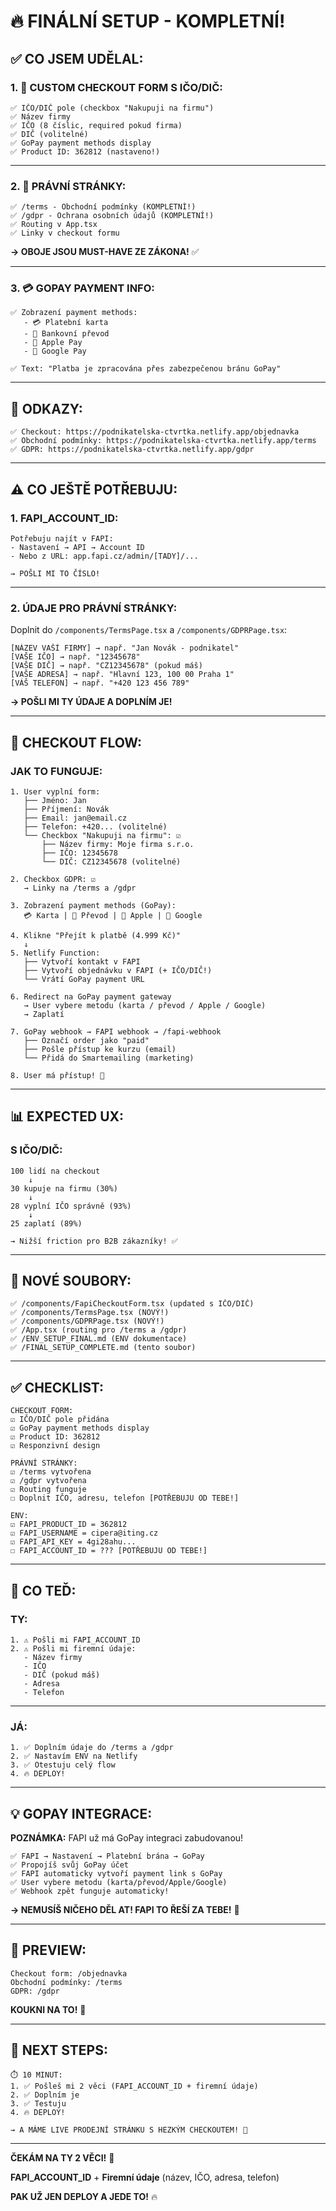 # 🔥 FINÁLNÍ SETUP - KOMPLETNÍ!

## ✅ CO JSEM UDĚLAL:

### **1. 🎨 CUSTOM CHECKOUT FORM S IČO/DIČ:**

```tsx
✅ IČO/DIČ pole (checkbox "Nakupuji na firmu")
✅ Název firmy
✅ IČO (8 číslic, required pokud firma)
✅ DIČ (volitelné)
✅ GoPay payment methods display
✅ Product ID: 362812 (nastaveno!)
```

---

### **2. 📄 PRÁVNÍ STRÁNKY:**

```
✅ /terms - Obchodní podmínky (KOMPLETNÍ!)
✅ /gdpr - Ochrana osobních údajů (KOMPLETNÍ!)
✅ Routing v App.tsx
✅ Linky v checkout formu
```

**→ OBOJE JSOU MUST-HAVE ZE ZÁKONA!** ✅

---

### **3. 💳 GOPAY PAYMENT INFO:**

```
✅ Zobrazení payment methods:
   - 💳 Platební karta
   - 🏦 Bankovní převod
   - 🍎 Apple Pay
   - 📱 Google Pay
   
✅ Text: "Platba je zpracována přes zabezpečenou bránu GoPay"
```

---

## 📍 ODKAZY:

```
✅ Checkout: https://podnikatelska-ctvrtka.netlify.app/objednavka
✅ Obchodní podmínky: https://podnikatelska-ctvrtka.netlify.app/terms
✅ GDPR: https://podnikatelska-ctvrtka.netlify.app/gdpr
```

---

## ⚠️ CO JEŠTĚ POTŘEBUJU:

### **1. FAPI_ACCOUNT_ID:**

```
Potřebuju najít v FAPI:
- Nastavení → API → Account ID
- Nebo z URL: app.fapi.cz/admin/[TADY]/...

→ POŠLI MI TO ČÍSLO!
```

---

### **2. ÚDAJE PRO PRÁVNÍ STRÁNKY:**

Doplnit do `/components/TermsPage.tsx` a `/components/GDPRPage.tsx`:

```
[NÁZEV VAŠÍ FIRMY] → např. "Jan Novák - podnikatel"
[VAŠE IČO] → např. "12345678"
[VAŠE DIČ] → např. "CZ12345678" (pokud máš)
[VAŠE ADRESA] → např. "Hlavní 123, 100 00 Praha 1"
[VÁŠ TELEFON] → např. "+420 123 456 789"
```

**→ POŠLI MI TY ÚDAJE A DOPLNÍM JE!**

---

## 🎯 CHECKOUT FLOW:

### **JAK TO FUNGUJE:**

```
1. User vyplní form:
   ├── Jméno: Jan
   ├── Příjmení: Novák
   ├── Email: jan@email.cz
   ├── Telefon: +420... (volitelné)
   └── Checkbox "Nakupuji na firmu": ☑
       ├── Název firmy: Moje firma s.r.o.
       ├── IČO: 12345678
       └── DIČ: CZ12345678 (volitelné)

2. Checkbox GDPR: ☑
   → Linky na /terms a /gdpr

3. Zobrazení payment methods (GoPay):
   💳 Karta | 🏦 Převod | 🍎 Apple | 📱 Google

4. Klikne "Přejít k platbě (4.999 Kč)"
   ↓
5. Netlify Function:
   ├── Vytvoří kontakt v FAPI
   ├── Vytvoří objednávku v FAPI (+ IČO/DIČ!)
   └── Vrátí GoPay payment URL

6. Redirect na GoPay payment gateway
   → User vybere metodu (karta / převod / Apple / Google)
   → Zaplatí

7. GoPay webhook → FAPI webhook → /fapi-webhook
   ├── Označí order jako "paid"
   ├── Pošle přístup ke kurzu (email)
   └── Přidá do Smartemailing (marketing)

8. User má přístup! 🎉
```

---

## 📊 EXPECTED UX:

### **S IČO/DIČ:**

```
100 lidí na checkout
    ↓
30 kupuje na firmu (30%)
    ↓
28 vyplní IČO správně (93%)
    ↓
25 zaplatí (89%)

→ Nižší friction pro B2B zákazníky! ✅
```

---

## 📂 NOVÉ SOUBORY:

```
✅ /components/FapiCheckoutForm.tsx (updated s IČO/DIČ)
✅ /components/TermsPage.tsx (NOVÝ!)
✅ /components/GDPRPage.tsx (NOVÝ!)
✅ /App.tsx (routing pro /terms a /gdpr)
✅ /ENV_SETUP_FINAL.md (ENV dokumentace)
✅ /FINAL_SETUP_COMPLETE.md (tento soubor)
```

---

## ✅ CHECKLIST:

```
CHECKOUT FORM:
☑️ IČO/DIČ pole přidána
☑️ GoPay payment methods display
☑️ Product ID: 362812
☑️ Responzivní design

PRÁVNÍ STRÁNKY:
☑️ /terms vytvořena
☑️ /gdpr vytvořena
☑️ Routing funguje
☐ Doplnit IČO, adresu, telefon [POTŘEBUJU OD TEBE!]

ENV:
☑️ FAPI_PRODUCT_ID = 362812
☑️ FAPI_USERNAME = cipera@iting.cz
☑️ FAPI_API_KEY = 4gi28ahu...
☐ FAPI_ACCOUNT_ID = ??? [POTŘEBUJU OD TEBE!]
```

---

## 🚀 CO TEĎ:

### **TY:**

```
1. ⚠️ Pošli mi FAPI_ACCOUNT_ID
2. ⚠️ Pošli mi firemní údaje:
   - Název firmy
   - IČO
   - DIČ (pokud máš)
   - Adresa
   - Telefon
```

---

### **JÁ:**

```
1. ✅ Doplním údaje do /terms a /gdpr
2. ✅ Nastavím ENV na Netlify
3. ✅ Otestuju celý flow
4. 🔥 DEPLOY!
```

---

## 💡 GOPAY INTEGRACE:

**POZNÁMKA:** FAPI už má GoPay integraci zabudovanou!

```
✅ FAPI → Nastavení → Platební brána → GoPay
✅ Propojíš svůj GoPay účet
✅ FAPI automaticky vytvoří payment link s GoPay
✅ User vybere metodu (karta/převod/Apple/Google)
✅ Webhook zpět funguje automaticky!
```

**→ NEMUSÍŠ NIČEHO DĚL AT! FAPI TO ŘEŠÍ ZA TEBE!** 🎉

---

## 📱 PREVIEW:

```
Checkout form: /objednavka
Obchodní podmínky: /terms
GDPR: /gdpr
```

**KOUKNI NA TO!** 👀

---

## 🎯 NEXT STEPS:

```
⏱️ 10 MINUT:
1. ✅ Pošleš mi 2 věci (FAPI_ACCOUNT_ID + firemní údaje)
2. ✅ Doplním je
3. ✅ Testuju
4. 🔥 DEPLOY!

→ A MÁME LIVE PRODEJNÍ STRÁNKU S HEZKÝM CHECKOUTEM! 🚀
```

---

**ČEKÁM NA TY 2 VĚCI!** 📩

**FAPI_ACCOUNT_ID** + **Firemní údaje** (název, IČO, adresa, telefon)

**PAK UŽ JEN DEPLOY A JEDE TO!** 🔥
